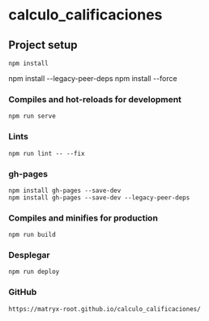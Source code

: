 

# calculo_calificaciones



## Project setup
```
npm install
```

npm install --legacy-peer-deps
npm install --force


### Compiles and hot-reloads for development
```
npm run serve
```

### Lints 
```
npm run lint -- --fix
```




### gh-pages
```
npm install gh-pages --save-dev
npm install gh-pages --save-dev --legacy-peer-deps
```

### Compiles and minifies for production
```
npm run build
```

### Desplegar
```
npm run deploy
```

### GitHub
```
https://matryx-root.github.io/calculo_calificaciones/
```





